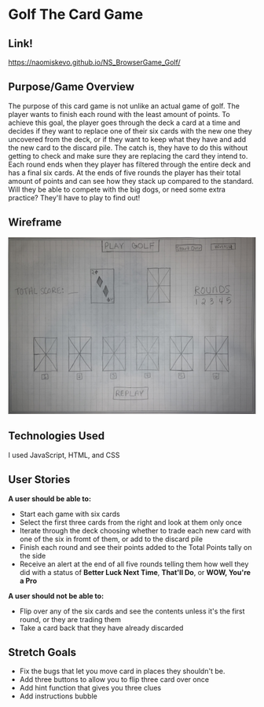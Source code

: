 # Golf The Card Game

## Link!
https://naomiskevo.github.io/NS_BrowserGame_Golf/
## Purpose/Game Overview
The purpose of this card game is not unlike an actual game of golf. The player wants to finish each round with the least amount of points. To achieve this goal, the player goes through the deck a card at a time and decides if they want to replace one of their six cards with the new one they uncovered from the deck, or if they want to keep what they have and add the new card to the discard pile. The catch is, they have to do this without getting to check and make sure they are replacing the card they intend to. Each round ends when they player has filtered through the entire deck and has a final six cards. At the ends of five rounds the player has their total amount of points and can see how they stack up compared to the standard. Will they be able to compete with the big dogs, or need some extra practice? They'll have to play to find out!  

## Wireframe
![Wireframe image](/wireframe/wireframe.png)

## Technologies Used
I used JavaScript, HTML, and CSS

## User Stories
**A user should be able to:**
* Start each game with six cards
* Select the first three cards from the right and look at them only once
* Iterate through the deck choosing whether to trade each new card with one of the six in fromt of them, or add to the discard pile
* Finish each round and see their points added to the Total Points tally on the side
* Receive an alert at the end of all five rounds telling them how well they did with a status of **Better Luck Next Time**, **That'll Do**, or **WOW, You're a Pro**

**A user should not be able to:**
* Flip over any of the six cards and see the contents unless it's the first round, or they are trading them
* Take a card back that they have already discarded

## Stretch Goals
* Fix the bugs that let you move card in places they shouldn't be.
* Add three buttons to allow you to flip three card over once
* Add hint function that gives you three clues
* Add instructions bubble


